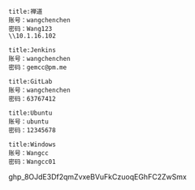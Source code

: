 ```ad-note
title:禅道
账号：wangchenchen
密码：Wang123
\\10.1.16.102
```

```ad-note
title:Jenkins
账号：wangchenchen
密码：gemcc@pm.me
```

```ad-note
title:GitLab
账号：wangchenchen
密码：63767412
```

```ad-note
title:Ubuntu
账号：ubuntu
密码：12345678
```

```ad-note
title:Windows
账号：Wangcc
密码：Wangcc01
```

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